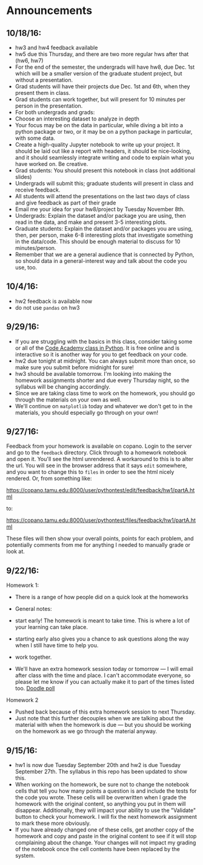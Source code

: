 # Announcements

## 10/18/16:

* hw3 and hw4 feedback available
* hw5 due this Thursday, and there are two more regular hws after that (hw6, hw7)
* For the end of the semester, the undergrads will have hw8, due Dec. 1st which will be a smaller version of the graduate student project, but without a presentation.
* Grad students will have their projects due Dec. 1st and 6th, when they present them in class.
 * Grad students can work together, but will present for 10 minutes per person in the presentation.
* For both undergrads and grads:
 * Choose an interesting dataset to analyze in depth
 * Your focus may be on the data in particular, while diving a bit into a python package or two, or it may be on a python package in particular, with some data.
 * Create a high-quality Jupyter notebook to write up your project. It should be laid out like a report with headers, it should be nice-looking, and it should seamlessly integrate writing and code to explain what you have worked on. Be creative.
  * Grad students: You should present this notebook in class (not additional slides)
 * Undergrads will submit this; graduate students will present in class and receive feedback.
 * All students will attend the presentations on the last two days of class and give feedback as part of their grade
 * Email me your idea for your hw8/project by Tuesday November 8th.
 * Undergrads: Explain the dataset and/or package you are using, then read in the data, and make and present 3-5 interesting plots.
 * Graduate students: Explain the dataset and/or packages you are using, then, per person, make 6-8 interesting plots that investigate something in the data/code. This should be enough material to discuss for 10 minutes/person.
 * Remember that we are a general audience that is connected by Python, so should data in a general-interest way and talk about the code you use, too.


## 10/4/16:

* hw2 feedback is available now
* do not use `pandas` on hw3

## 9/29/16:

* If you are struggling with the basics in this class, consider taking some or all of the [Code Academy class in Python](https://www.codecademy.com/learn/learn-python). It is free online and is interactive so it is another way for you to get feedback on your code.
* hw2 due tonight at midnight. You can always submit more than once, so make sure you submit before midnight for sure!
* hw3 should be available tomorrow. I'm looking into making the homework assignments shorter and due every Thursday night, so the syllabus will be changing accordingly.
* Since we are taking class time to work on the homework, you should go through the materials on your own as well.
* We'll continue on `matplotlib` today and whatever we don't get to in the materials, you should especially go through on your own!


## 9/27/16:

Feedback from your homework is available on copano. Login to the server and go to the `feedback` directory. Click through to a homework notebook and open it. You'll see the html unrendered. A workaround to this is to alter the url. You will see in the browser address that it says `edit` somewhere, and you want to change this to `files` in order to see the html nicely rendered. Or, from something like:

https://copano.tamu.edu:8000/user/pythontest/edit/feedback/hw1/partA.html

to:

https://copano.tamu.edu:8000/user/pythontest/files/feedback/hw1/partA.html


These files will then show your overall points, points for each problem, and potentially comments from me for anything I needed to manually grade or look at.


## 9/22/16:

Homework 1:

* There is a range of how people did on a quick look at the homeworks
* General notes:

 * start early! The homework is meant to take time. This is where a lot of your learning can take place.
 * starting early also gives you a chance to ask questions along the way when I still have time to help you.
 * work together.

* We'll have an extra homework session today or tomorrow — I will email after class with the time and place. I can't accommodate everyone, so please let me know if you can actually make it to part of the times listed too. [Doodle poll]( http://doodle.com/poll/ysm6x4by9wpbu4up)


Homework 2

* Pushed back because of this extra homework session to next Thursday.
* Just note that this further decouples when we are talking about the material with when the homework is due — but you should be working on the homework as we go through the material anyway.


## 9/15/16:

* hw1 is now due Tuesday September 20th and hw2 is due Tuesday September 27th. The syllabus in this repo has been updated to show this.
* When working on the homework, be sure not to change the notebook cells that tell you how many points a question is and include the tests for the code you wrote. These cells will be overwritten when I grade the homework with the original content, so anything you put in them will disappear. Additionally, they will impact your ability to use the "Validate" button to check your homework. I will fix the next homework assignment to mark these more obviously.
* If you have already changed one of these cells, get another copy of the homework and copy and paste in the original content to see if it will stop complaining about the change. Your changes will not impact my grading of the notebook once the cell contents have been replaced by the system.
